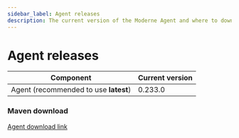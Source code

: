 ```yaml
---
sidebar_label: Agent releases
description: The current version of the Moderne Agent and where to download it.
---
```


# Agent releases

| Component                             | Current version |
| ------------------------------------- | --------------- |
| Agent (recommended to use **latest**) | 0.233.0         |

### Maven download

[Agent download link](https://repo1.maven.org/maven2/io/moderne/moderne-agent/0.233.0/moderne-agent-0.233.0.jar)
